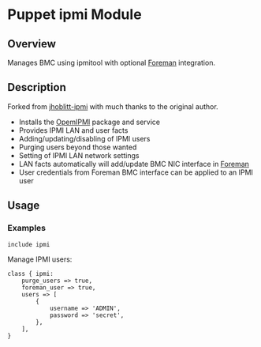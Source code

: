 Puppet ipmi Module
==================

Overview
--------

Manages BMC using ipmitool with optional [Foreman](https://theforeman.org/) integration. 

Description
-----------

Forked from [jhoblitt-ipmi](https://forge.puppet.com/jhoblitt/ipmi) with much thanks to the original author.  

- Installs the [OpemIPMI](http://openipmi.sourceforge.net/) package and service
- Provides IPMI LAN and user facts
- Adding/updating/disabling of IPMI users
- Purging users beyond those wanted
- Setting of IPMI LAN network settings
- LAN facts automatically will add/update BMC NIC interface in [Foreman](https://www.theforeman.org)
- User credentials from Foreman BMC interface can be applied to an IPMI user
    
Usage
-----

### Examples

```puppet 
include ipmi
```

Manage IPMI users:
```puppet
class { ipmi:
    purge_users => true,
    foreman_user => true,
    users => [
        {
            username => 'ADMIN',
            password => 'secret',            
        }, 
    ],    
}
```
